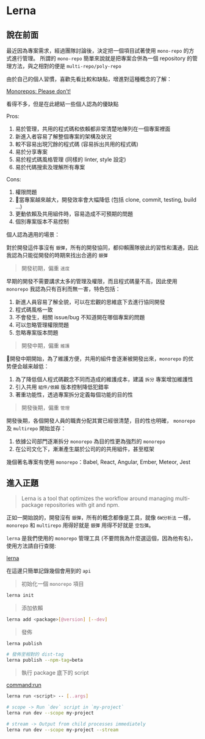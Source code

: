 # Lerna

## 說在前面

最近因為專案需求，經過團隊討論後，決定把一個項目試著使用 `mono-repo` 的方式進行管理。
所謂的 `mono-repo` 簡單來說就是把專案合併為一個 repository 的管理方法，與之相對的便是 `multi-repo/poly-repo`

由於自己的個人習慣，喜歡先看比較和缺點，增進對這種概念的了解：

[Monorepos: Please don’t!](https://medium.com/@mattklein123/monorepos-please-dont-e9a279be011b)

看得不多，但是在此總結一些個人認為的優缺點

Pros:
1. 易於管理，共用的程式碼和依賴都非常清楚地陳列在一個專案裡面
2. 新進入者容易了解整個專案的架構及狀況
3. 較不容易出現冗餘的程式碼 (容易拆出共用的程式碼)
4. 易於分享專案
5. 易於程式碼風格管理 (同樣的 linter, style 設定)
6. 易於代碼搜索及理解所有專案

Cons:
1. 權限問題
2. 當專案越來越大，開發效率會大幅降低 (包括 clone, commit, testing, build ...)
3. 更動依賴及共用組件時，容易造成不可預期的問題
4. 個別專案版本不易控制

個人認為適用的場景：

對於開發這件事沒有 `銀彈`，所有的開發協同，都仰賴團隊彼此的習性和溝通，因此我認為只能從開發的時期來找出合適的 `銀彈`

> 開發初期，偏重 `速度`

早期的開發不需要講求太多的管理及權限，而且程式碼量不高，因此使用 `monorepo` 我認為只有百利而無一害，特色包括：
1. 新進人員容易了解全貌，可以在宏觀的思維底下去進行協同開發
2. 程式碼風格一致
3. 不會發生，相關 issue/bug 不知道開在哪個專案的問題
4. 可以忽略管理權限問題
5. 忽略專案版本問題

> 開發中期，偏重 `維護`

開發中期開始，為了維護方便，共用的組件會逐漸被開發出來，`monorepo` 的优势便会越来越低：
1. 為了降低個人程式碼觀念不同而造成的維護成本，建議 `拆分` 專案增加維護性
2. 引入共用 `組件/依賴` 版本控制降低犯錯率
3. 著重功能性，透過專案拆分定義每個功能的目的性

> 開發後期，偏重 `管理`

開發後期，各個開發人員的職責分配其實已經很清楚，目的性也明確， `monorepo` 及 `multirepo` 開始並存：
1. 依據公司部門逐漸拆分 `monorepo` 為目的性更為強烈的 `monorepo`
2. 在公司文化下，漸漸產生屬於公司的的共用組件，甚至框架

幾個著名專案有使用 `monorepo`：Babel, React, Angular, Ember, Meteor, Jest

## 進入正題

> Lerna is a tool that optimizes the workflow around managing multi-package repositories with git and npm.

正如一開始說的，開發沒有 `銀彈`，所有的概念都像是工具，就像 `6W分析法` 一樣， `monorepo` 和 `multirepo` 用得好就是 `銀彈`
用得不好就是 `空包彈`。

`lerna` 是我們使用的 `monorepo` 管理工具 (不要問我為什麼選這個，因為他有名)，使用方法請自行查閱:

[lerna](https://github.com/lerna/lerna)

在這邊只簡單記錄幾個會用到的 `api`

> 初始化一個 `monorepo` 項目

```sh
lerna init
```

> 添加依賴

```sh
lerna add <package>[@version] [--dev]
```

> 發佈

```sh
lerna publish

# 發佈至相對的 dist-tag
lerna publish --npm-tag=beta
```

> 執行 package 底下的 script

[command:run](https://github.com/lerna/lerna/tree/master/commands/run#readme)

```sh
lerna run <script> -- [..args]

# scope -> Run `dev` script in `my-project`
lerna run dev --scope my-project

# stream -> Output from child processes immediately
lerna run dev --scope my-project --stream
```
